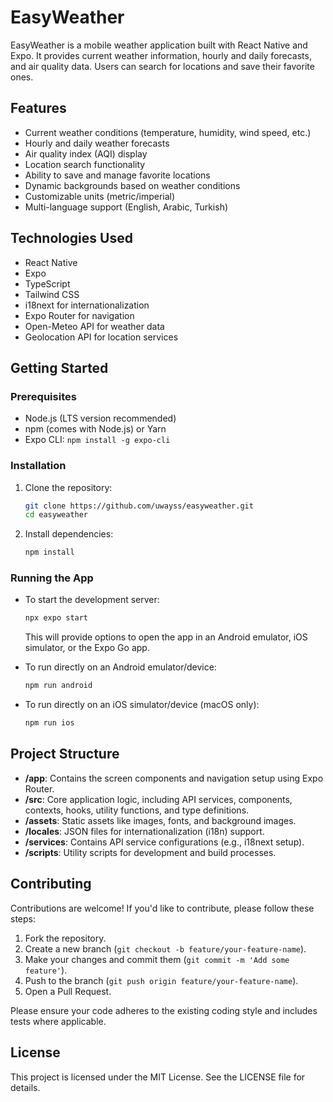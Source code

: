 # EasyWeather

EasyWeather is a mobile weather application built with React Native and Expo. It provides current weather information, hourly and daily forecasts, and air quality data. Users can search for locations and save their favorite ones.

## Features

- Current weather conditions (temperature, humidity, wind speed, etc.)
- Hourly and daily weather forecasts
- Air quality index (AQI) display
- Location search functionality
- Ability to save and manage favorite locations
- Dynamic backgrounds based on weather conditions
- Customizable units (metric/imperial)
- Multi-language support (English, Arabic, Turkish)

## Technologies Used

- React Native
- Expo
- TypeScript
- Tailwind CSS
- i18next for internationalization
- Expo Router for navigation
- Open-Meteo API for weather data
- Geolocation API for location services

## Getting Started

### Prerequisites

- Node.js (LTS version recommended)
- npm (comes with Node.js) or Yarn
- Expo CLI: `npm install -g expo-cli`

### Installation

1. Clone the repository:
   ```bash
   git clone https://github.com/uwayss/easyweather.git
   cd easyweather
   ```
2. Install dependencies:
   ```bash
   npm install
   ```

### Running the App

- To start the development server:
  ```bash
  npx expo start
  ```
  This will provide options to open the app in an Android emulator, iOS simulator, or the Expo Go app.

- To run directly on an Android emulator/device:
  ```bash
  npm run android
  ```

- To run directly on an iOS simulator/device (macOS only):
  ```bash
  npm run ios
  ```

## Project Structure

- **/app**: Contains the screen components and navigation setup using Expo Router.
- **/src**: Core application logic, including API services, components, contexts, hooks, utility functions, and type definitions.
- **/assets**: Static assets like images, fonts, and background images.
- **/locales**: JSON files for internationalization (i18n) support.
- **/services**: Contains API service configurations (e.g., i18next setup).
- **/scripts**: Utility scripts for development and build processes.

## Contributing

Contributions are welcome! If you'd like to contribute, please follow these steps:

1. Fork the repository.
2. Create a new branch (`git checkout -b feature/your-feature-name`).
3. Make your changes and commit them (`git commit -m 'Add some feature'`).
4. Push to the branch (`git push origin feature/your-feature-name`).
5. Open a Pull Request.

Please ensure your code adheres to the existing coding style and includes tests where applicable.

## License

This project is licensed under the MIT License. See the LICENSE file for details.
